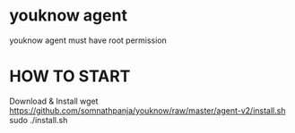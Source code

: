 # youknow agent
  youknow agent must have root permission

  # HOW TO START
  Download & Install
  wget https://github.com/somnathpanja/youknow/raw/master/agent-v2/install.sh
  sudo ./install.sh


